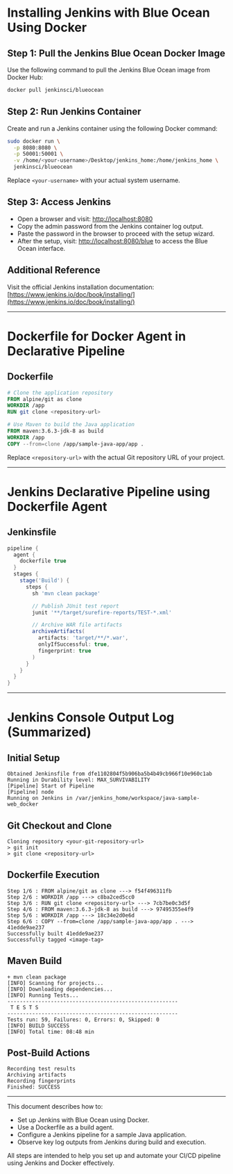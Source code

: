 # Installing Jenkins with Blue Ocean Using Docker

## Step 1: Pull the Jenkins Blue Ocean Docker Image

Use the following command to pull the Jenkins Blue Ocean image from Docker Hub:

```bash
docker pull jenkinsci/blueocean
```

## Step 2: Run Jenkins Container

Create and run a Jenkins container using the following Docker command:

```bash
sudo docker run \
  -p 8080:8080 \
  -p 50001:50001 \
  -v /home/<your-username>/Desktop/jenkins_home:/home/jenkins_home \
  jenkinsci/blueocean
```

Replace `<your-username>` with your actual system username.

## Step 3: Access Jenkins

* Open a browser and visit: [http://localhost:8080](http://localhost:8080)
* Copy the admin password from the Jenkins container log output.
* Paste the password in the browser to proceed with the setup wizard.
* After the setup, visit: [http://localhost:8080/blue](http://localhost:8080/blue) to access the Blue Ocean interface.

## Additional Reference

Visit the official Jenkins installation documentation: [https://www.jenkins.io/doc/book/installing/](https://www.jenkins.io/doc/book/installing/)

---

# Dockerfile for Docker Agent in Declarative Pipeline

## Dockerfile

```Dockerfile
# Clone the application repository
FROM alpine/git as clone
WORKDIR /app
RUN git clone <repository-url>

# Use Maven to build the Java application
FROM maven:3.6.3-jdk-8 as build
WORKDIR /app
COPY --from=clone /app/sample-java-app/app .
```

Replace `<repository-url>` with the actual Git repository URL of your project.

---

# Jenkins Declarative Pipeline using Dockerfile Agent

## Jenkinsfile

```groovy
pipeline {
  agent {
    dockerfile true
  }
  stages {
    stage('Build') {
      steps {
        sh 'mvn clean package'

        // Publish JUnit test report
        junit '**/target/surefire-reports/TEST-*.xml'

        // Archive WAR file artifacts
        archiveArtifacts(
          artifacts: 'target/**/*.war',
          onlyIfSuccessful: true,
          fingerprint: true
        )
      }
    }
  }
}
```

---

# Jenkins Console Output Log (Summarized)

## Initial Setup

```
Obtained Jenkinsfile from dfe1102804f5b906ba5b4b49cb966f10e960c1ab
Running in Durability level: MAX_SURVIVABILITY
[Pipeline] Start of Pipeline
[Pipeline] node
Running on Jenkins in /var/jenkins_home/workspace/java-sample-web_docker
```

## Git Checkout and Clone

```
Cloning repository <your-git-repository-url>
> git init
> git clone <repository-url>
```

## Dockerfile Execution

```
Step 1/6 : FROM alpine/git as clone ---> f54f496311fb
Step 2/6 : WORKDIR /app ---> c8ba2ced5cc0
Step 3/6 : RUN git clone <repository-url> ---> 7cb7be0c3d5f
Step 4/6 : FROM maven:3.6.3-jdk-8 as build ---> 97495355e4f9
Step 5/6 : WORKDIR /app ---> 18c34e2d0e6d
Step 6/6 : COPY --from=clone /app/sample-java-app/app . ---> 41edde9ae237
Successfully built 41edde9ae237
Successfully tagged <image-tag>
```

## Maven Build

```
+ mvn clean package
[INFO] Scanning for projects...
[INFO] Downloading dependencies...
[INFO] Running Tests...
-------------------------------------------------------
 T E S T S
-------------------------------------------------------
Tests run: 59, Failures: 0, Errors: 0, Skipped: 0
[INFO] BUILD SUCCESS
[INFO] Total time: 08:48 min
```

## Post-Build Actions

```
Recording test results
Archiving artifacts
Recording fingerprints
Finished: SUCCESS
```

---

This document describes how to:

* Set up Jenkins with Blue Ocean using Docker.
* Use a Dockerfile as a build agent.
* Configure a Jenkins pipeline for a sample Java application.
* Observe key log outputs from Jenkins during build and execution.

All steps are intended to help you set up and automate your CI/CD pipeline using Jenkins and Docker effectively.
